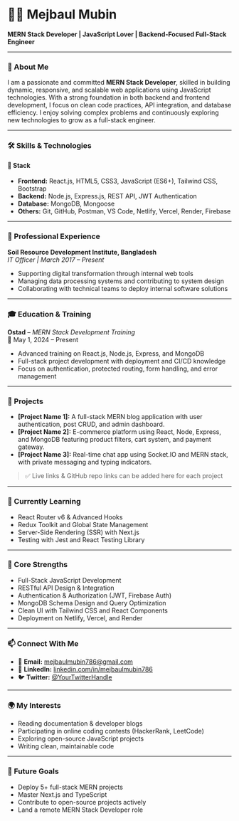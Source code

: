 # 👨‍💻 Mejbaul Mubin

**MERN Stack Developer | JavaScript Lover | Backend-Focused Full-Stack Engineer**

---

### 🚀 About Me

I am a passionate and committed **MERN Stack Developer**, skilled in building dynamic, responsive, and scalable web applications using JavaScript technologies. With a strong foundation in both backend and frontend development, I focus on clean code practices, API integration, and database efficiency. I enjoy solving complex problems and continuously exploring new technologies to grow as a full-stack engineer.

---

### 🛠️ Skills & Technologies

#### 🚀 Stack
- **Frontend:** React.js, HTML5, CSS3, JavaScript (ES6+), Tailwind CSS, Bootstrap
- **Backend:** Node.js, Express.js, REST API, JWT Authentication
- **Database:** MongoDB, Mongoose
- **Others:** Git, GitHub, Postman, VS Code, Netlify, Vercel, Render, Firebase

---

### 💼 Professional Experience

**Soil Resource Development Institute, Bangladesh**  
*IT Officer | March 2017 – Present*  
- Supporting digital transformation through internal web tools  
- Managing data processing systems and contributing to system design  
- Collaborating with technical teams to deploy internal software solutions

---

### 🎓 Education & Training

**Ostad** – *MERN Stack Development Training*  
📅 May 1, 2024 – Present  
- Advanced training on React.js, Node.js, Express, and MongoDB  
- Full-stack project development with deployment and CI/CD knowledge  
- Focus on authentication, protected routing, form handling, and error management

---

### 🧩 Projects

- **[Project Name 1]:** A full-stack MERN blog application with user authentication, post CRUD, and admin dashboard.
- **[Project Name 2]:** E-commerce platform using React, Node, Express, and MongoDB featuring product filters, cart system, and payment gateway.
- **[Project Name 3]:** Real-time chat app using Socket.IO and MERN stack, with private messaging and typing indicators.

> ✅ Live links & GitHub repo links can be added here for each project

---

### 🌱 Currently Learning

- React Router v6 & Advanced Hooks  
- Redux Toolkit and Global State Management  
- Server-Side Rendering (SSR) with Next.js  
- Testing with Jest and React Testing Library

---

### 🧠 Core Strengths

- Full-Stack JavaScript Development  
- RESTful API Design & Integration  
- Authentication & Authorization (JWT, Firebase Auth)  
- MongoDB Schema Design and Query Optimization  
- Clean UI with Tailwind CSS and React Components  
- Deployment on Netlify, Vercel, and Render

---

### 📫 Connect With Me

- 📧 **Email:** mejbaulmubin786@gmail.com  
- 💼 **LinkedIn:** [linkedin.com/in/mejbaulmubin786](https://www.linkedin.com/in/mejbaulmubin786/)  
- 🐦 **Twitter:** [@YourTwitterHandle](https://twitter.com/YourTwitterHandle)

---

### 🌍 My Interests

- Reading documentation & developer blogs  
- Participating in online coding contests (HackerRank, LeetCode)  
- Exploring open-source JavaScript projects  
- Writing clean, maintainable code

---

### 🎯 Future Goals

- Deploy 5+ full-stack MERN projects  
- Master Next.js and TypeScript  
- Contribute to open-source projects actively  
- Land a remote MERN Stack Developer role



